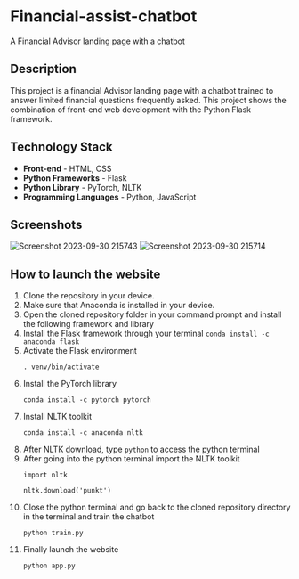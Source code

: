 # Financial-assist-chatbot 

A Financial Advisor landing page with a chatbot

## Description
This project is a financial Advisor landing page with a chatbot trained to answer limited financial questions frequently asked. This project shows the combination of front-end web development with the Python Flask framework.

## Technology Stack
- **Front-end** - HTML, CSS
- **Python Frameworks** - Flask
- **Python Library** - PyTorch, NLTK
- **Programming Languages** - Python, JavaScript

## Screenshots
![Screenshot 2023-09-30 215743](https://github.com/anwesa-sinha/Financial-assist-chatbot/assets/110493614/708c2aa7-df81-4ff3-af91-7b2fe22ffc6d)
![Screenshot 2023-09-30 215714](https://github.com/anwesa-sinha/Financial-assist-chatbot/assets/110493614/9d06f099-ee27-4d93-a09b-a815e9c703b9)

## How to launch the website
1. Clone the repository in your device.
2. Make sure that Anaconda is installed in your device.
3. Open the cloned repository folder in your command prompt and install the following framework and library
  1. Install the Flask framework through your terminal
    ```
    conda install -c anaconda flask
    ```
  3. Activate the Flask environment
     ```
     . venv/bin/activate
     ```
  4. Install the PyTorch library
     ```
     conda install -c pytorch pytorch
     ```
  5. Install NLTK toolkit
     ```
     conda install -c anaconda nltk
     ```
  6. After NLTK download, type ```python``` to access the python terminal
  7. After going into the python terminal import the NLTK toolkit
     ```
     import nltk
     ```
     ```
     nltk.download('punkt')
     ```
  8. Close the python terminal and go back to the cloned repository directory in the terminal and train the chatbot
     ```
     python train.py
     ```
  9. Finally launch the website
     ```
     python app.py
     ```
